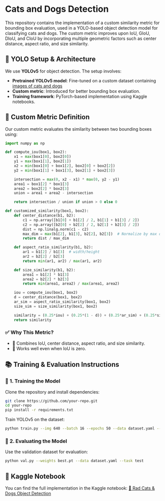 # Cats and Dogs Detection

This repository contains the implementation of a custom similarity metric for bounding box evaluation, used in a YOLO-based object detection model for classifying cats and dogs. The custom metric improves upon IoU, GIoU, DIoU, and CIoU by incorporating multiple geometric factors such as center distance, aspect ratio, and size similarity.

## 🚀 YOLO Setup & Architecture

We use **YOLOv5** for object detection. The setup involves:
- **Pretrained YOLOv5 model**: Fine-tuned on a custom dataset containing [images of cats and dogs](https://www.kaggle.com/datasets/andrewmvd/dog-and-cat-detection)
- **Custom metric**: Introduced for better bounding box evaluation.
- **Training framework**: PyTorch-based implementation using Kaggle notebooks.

## 📏 Custom Metric Definition

Our custom metric evaluates the similarity between two bounding boxes using:

```python
import numpy as np

def compute_iou(box1, box2):
    x1 = max(box1[0], box2[0])
    y1 = max(box1[1], box2[1])
    x2 = min(box1[0] + box1[2], box2[0] + box2[2])
    y2 = min(box1[1] + box1[3], box2[1] + box2[3])

    intersection = max(0, x2 - x1) * max(0, y2 - y1)
    area1 = box1[2] * box1[3]
    area2 = box2[2] * box2[3]
    union = area1 + area2 - intersection

    return intersection / union if union > 0 else 0

def customized_similarity(box1, box2):
    def center_distance(b1, b2):
        c1 = np.array([b1[0] + b1[2] / 2, b1[1] + b1[3] / 2])
        c2 = np.array([b2[0] + b2[2] / 2, b2[1] + b2[3] / 2])
        dist = np.linalg.norm(c1 - c2)
        max_dim = max(b1[2], b1[3], b2[2], b2[3])  # Normalize by max dimension
        return dist / max_dim  

    def aspect_ratio_similarity(b1, b2):
        ar1 = b1[2] / b1[3]  # width/height
        ar2 = b2[2] / b2[3]
        return min(ar1, ar2) / max(ar1, ar2)

    def size_similarity(b1, b2):
        area1 = b1[2] * b1[3]
        area2 = b2[2] * b2[3]
        return min(area1, area2) / max(area1, area2)

    iou = compute_iou(box1, box2)
    d = center_distance(box1, box2)
    ar_sim = aspect_ratio_similarity(box1, box2)
    size_sim = size_similarity(box1, box2)

    similarity = (0.25*iou) + (0.25*(1 - d)) + (0.25*ar_sim) + (0.25*size_sim)
    return similarity
```

### ✅ Why This Metric?
- 📌 Combines IoU, center distance, aspect ratio, and size similarity.
- 📌 Works well even when IoU is zero.

## 📚 Training & Evaluation Instructions

### 🔧 **1. Training the Model**

Clone the repository and install dependencies:
```sh
git clone https://github.com/your-repo.git
cd your-repo
pip install -r requirements.txt
```

Train YOLOv5 on the dataset:
```sh
python train.py --img 640 --batch 16 --epochs 50 --data dataset.yaml --weights yolov5s.pt
```

### 🧐 **2. Evaluating the Model**

Use the validation dataset for evaluation:
```sh
python val.py --weights best.pt --data dataset.yaml --task test
```

## 📌 Kaggle Notebook
You can find the full implementation in the Kaggle notebook:
[📌 Rad Cats & Dogs Object Detection](https://www.kaggle.com/code/charukabandara/rad-cats-and-dogs-object-detection)



